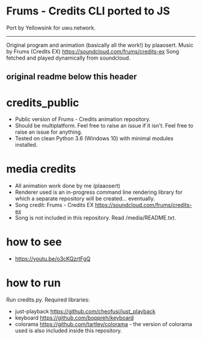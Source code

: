 # Frums - Credits CLI ported to JS

Port by Yellowsink for uwu.network.

--- 

Original program and animation (basically all the work!) by plaaosert.
Music by Frums (Credits EX) https://soundcloud.com/frums/credits-ex
Song fetched and played dynamically from soundcloud.

## original readme below this header

# credits_public
- Public version of Frums - Credits animation repository.
- Should be multiplatform. Feel free to raise an issue if it isn't. Feel free to raise an issue for anything.
- Tested on clean Python 3.6 (Windows 10) with minimal modules installed.
 
 
# media credits
- All animation work done by me (plaaosert)
- Renderer used is an in-progress command line rendering library for which a separate repository will be created... eventually.
- Song credit: Frums - Credits EX https://soundcloud.com/frums/credits-ex
- Song is not included in this repository. Read /media/README.txt.

 
# how to see
- https://youtu.be/o3cKQzrtFgQ
 
 
# how to run
 Run credits.py. Required libraries:
 - just-playback https://github.com/cheofusi/just_playback
 - keyboard https://github.com/boppreh/keyboard
 - colorama https://github.com/tartley/colorama -
 the version of colorama used is also included inside this repository.